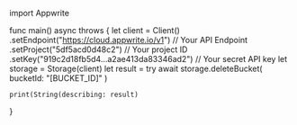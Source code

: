 import Appwrite

func main() async throws {
    let client = Client()
      .setEndpoint("https://cloud.appwrite.io/v1") // Your API Endpoint
      .setProject("5df5acd0d48c2") // Your project ID
      .setKey("919c2d18fb5d4...a2ae413da83346ad2") // Your secret API key
    let storage = Storage(client)
    let result = try await storage.deleteBucket(
        bucketId: "[BUCKET_ID]"
    )

    print(String(describing: result)
}
